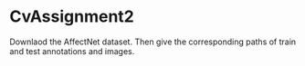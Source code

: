# CvAssignment2
Downlaod the AffectNet dataset. Then give the corresponding paths of train and test annotations and images.
